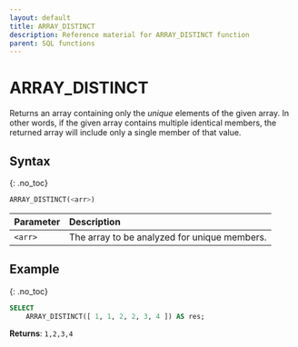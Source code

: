 ```yaml
---
layout: default
title: ARRAY_DISTINCT
description: Reference material for ARRAY_DISTINCT function
parent: SQL functions
---
```


# ARRAY\_DISTINCT

Returns an array containing only the _unique_ elements of the given array. In other words, if the given array contains multiple identical members, the returned array will include only a single member of that value.

## Syntax
{: .no_toc}

```sql
ARRAY_DISTINCT(<arr>)
```

| Parameter | Description                                  |
| :--------- | :-------------------------------------------- |
| `<arr>`   | The array to be analyzed for unique members. |

## Example
{: .no_toc}

```sql
SELECT
	ARRAY_DISTINCT([ 1, 1, 2, 2, 3, 4 ]) AS res;
```

**Returns**: `1,2,3,4`
